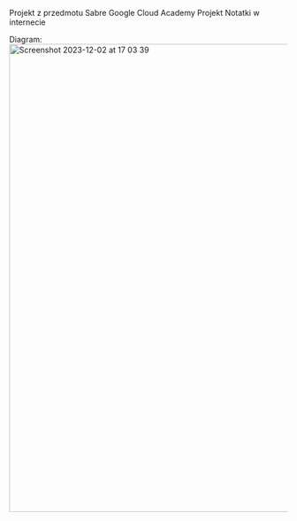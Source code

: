 Projekt z przedmotu Sabre Google Cloud Academy
Projekt Notatki w internecie

Diagram:
<img width="845" alt="Screenshot 2023-12-02 at 17 03 39" src="https://github.com/richi404/notatkiGCloud/assets/52291040/2f951013-d702-4b3c-a7c5-eed4d3699b55">
